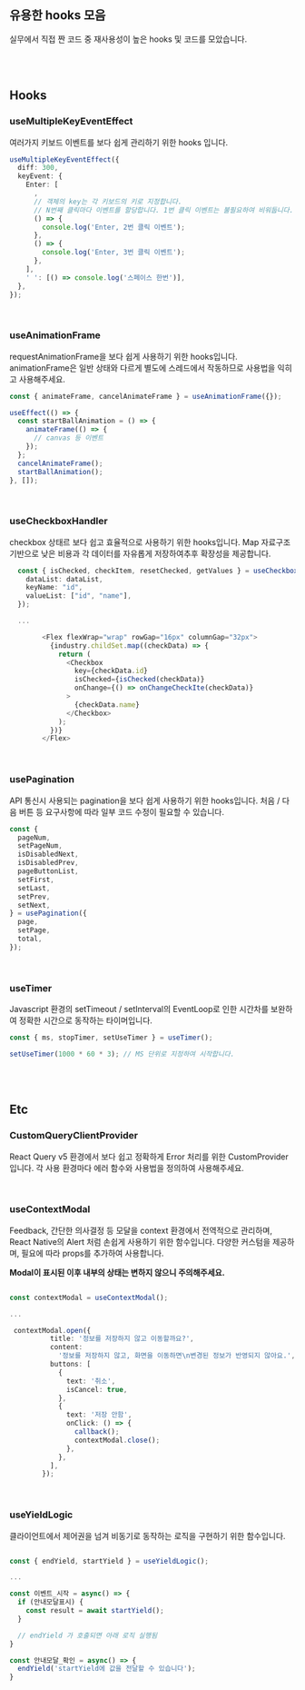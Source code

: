 ## 유용한 hooks 모음

실무에서 직접 짠 코드 중 재사용성이 높은 hooks 및 코드를 모았습니다.

<br />
<br />

## Hooks

### useMultipleKeyEventEffect

여러가지 키보드 이벤트를 보다 쉽게 관리하기 위한 hooks 입니다.

```ts
useMultipleKeyEventEffect({
  diff: 300,
  keyEvent: {
    Enter: [
      ,
      // 객체의 key는 각 키보드의 키로 지정합니다.
      // N번째 클릭마다 이벤트를 할당합니다. 1번 클릭 이벤트는 불필요하여 비워둡니다.
      () => {
        console.log('Enter, 2번 클릭 이벤트');
      },
      () => {
        console.log('Enter, 3번 클릭 이벤트');
      },
    ],
    ' ': [() => console.log('스페이스 한번')],
  },
});
```

<br />

### useAnimationFrame

requestAnimationFrame을 보다 쉽게 사용하기 위한 hooks입니다.
animationFrame은 일반 상태와 다르게 별도에 스레드에서 작동하므로 사용법을 익히고 사용해주세요.

```ts
const { animateFrame, cancelAnimateFrame } = useAnimationFrame({});

useEffect(() => {
  const startBallAnimation = () => {
    animateFrame(() => {
      // canvas 등 이벤트
    });
  };
  cancelAnimateFrame();
  startBallAnimation();
}, []);
```

<br />

### useCheckboxHandler

checkbox 상태르 보다 쉽고 효율적으로 사용하기 위한 hooks입니다.
Map 자료구조 기반으로 낮은 비용과 각 데이터를 자유롭게 저장하여추후 확장성을 제공합니다.

```ts
  const { isChecked, checkItem, resetChecked, getValues } = useCheckboxHandler({
    dataList: dataList,
    keyName: "id",
    valueList: ["id", "name"],
  });

  ...

        <Flex flexWrap="wrap" rowGap="16px" columnGap="32px">
          {industry.childSet.map((checkData) => {
            return (
              <Checkbox
                key={checkData.id}
                isChecked={isChecked(checkData)}
                onChange={() => onChangeCheckIte(checkData)}
              >
                {checkData.name}
              </Checkbox>
            );
          })}
        </Flex>

```

<br />

### usePagination

API 통신시 사용되는 pagination을 보다 쉽게 사용하기 위한 hooks입니다.
처음 / 다음 버튼 등 요구사항에 따라 일부 코드 수정이 필요할 수 있습니다.

```ts
const {
  pageNum,
  setPageNum,
  isDisabledNext,
  isDisabledPrev,
  pageButtonList,
  setFirst,
  setLast,
  setPrev,
  setNext,
} = usePagination({
  page,
  setPage,
  total,
});
```

<br />

### useTimer

Javascript 환경의 setTimeout / setInterval의 EventLoop로 인한 시간차를 보완하여 정확한 시간으로 동작하는 타이머입니다.

```ts
const { ms, stopTimer, setUseTimer } = useTimer();

setUseTimer(1000 * 60 * 3); // MS 단위로 지정하여 시작합니다.
```

<br />
<br />

## Etc

### CustomQueryClientProvider

React Query v5 환경에서 보다 쉽고 정확하게 Error 처리를 위한 CustomProvider 입니다.
각 사용 환경마다 에러 함수와 사용법을 정의하여 사용해주세요.

<br />

### useContextModal

Feedback, 간단한 의사결정 등 모달을 context 환경에서 전역적으로 관리하며, React Native의 Alert 처럼 손쉽게 사용하기 위한 함수입니다.
다양한 커스텀을 제공하며, 필요에 따라 props를 추가하여 사용합니다.

**Modal이 표시된 이후 내부의 상태는 변하지 않으니 주의해주세요.**

```ts

const contextModal = useContextModal();

...

 contextModal.open({
          title: '정보를 저장하지 않고 이동할까요?',
          content:
            '정보를 저장하지 않고, 화면을 이동하면\n변경된 정보가 반영되지 않아요.',
          buttons: [
            {
              text: '취소',
              isCancel: true,
            },
            {
              text: '저장 안함',
              onClick: () => {
                callback();
                contextModal.close();
              },
            },
          ],
        });

```

<br />

### useYieldLogic

클라이언트에서 제어권을 넘겨 비동기로 동작하는 로직을 구현하기 위한 함수입니다.

```ts

const { endYield, startYield } = useYieldLogic();

...

const 이벤트_시작 = async() => {
  if (안내모달표시) {
    const result = await startYield();
  }

  // endYield 가 호출되면 아래 로직 실행됨
}

const 안내모달_확인 = async() => {
  endYield('startYield에 값을 전달할 수 있습니다');
}

```
